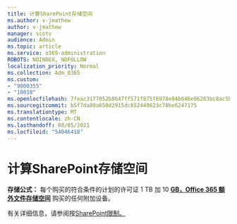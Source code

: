 ```yaml
---
title: 计算SharePoint存储空间
ms.author: v-jmathew
author: v-jmathew
manager: scotv
audience: Admin
ms.topic: article
ms.service: o365-administration
ROBOTS: NOINDEX, NOFOLLOW
localization_priority: Normal
ms.collection: Adm_O365
ms.custom:
- "9000355"
- "10010"
ms.openlocfilehash: 7feac3177052b8647ff571f875f6978e84b046e06283bc8ac5ba48cc148f14a6
ms.sourcegitcommit: b5f7da89a650d2915dc652449623c78be6247175
ms.translationtype: MT
ms.contentlocale: zh-CN
ms.lasthandoff: 08/05/2021
ms.locfileid: "54046418"
---
```

# <a name="calculate-sharepoint-storage"></a>计算SharePoint存储空间

**存储公式：** 每个购买的符合条件的计划的许可证 1 TB 加 [](https://docs.microsoft.com/microsoft-365/commerce/add-storage-space)10 **[GB，Office 365 额外文件存储空间](https://docs.microsoft.com/microsoft-365/commerce/add-storage-space)** 购买的任何附加设备。

有关详细信息，请参阅按[SharePoint限制。](https://docs.microsoft.com/office365/servicedescriptions/sharepoint-online-service-description/sharepoint-online-limits)
